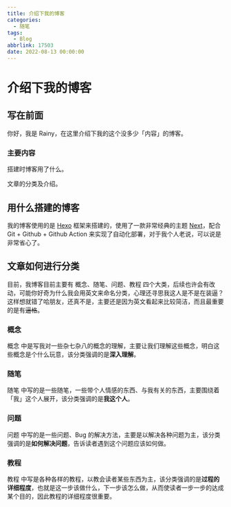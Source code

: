 ```yaml
---
title: 介绍下我的博客
categories:
  - 随笔
tags:
  - Blog
abbrlink: 17503
date: 2022-08-13 00:00:00
---
```


# 介绍下我的博客

## 写在前面

你好，我是 Rainy，在这里介绍下我的这个没多少「内容」的博客。

### 主要内容

搭建时博客用了什么。

文章的分类及介绍。

## 用什么搭建的博客

我的博客使用的是 [Hexo](https://hexo.io/zh-cn/) 框架来搭建的，使用了一款非常经典的主题 [Next](https://github.com/next-theme/hexo-theme-next)，配合 Git + Github + Github Action 来实现了自动化部署，对于我个人老说，可以说是非常省心了。

## 文章如何进行分类

目前，我博客目前主要有 概念、随笔、问题、教程 四个大类，后续也许会有改动，可能你好奇为什么我会用英文来命名分类，心理还寻思我这人是不是在装逼？这样想就错了哈朋友，还真不是，主要还是因为英文看起来比较简洁，而且最重要的是有~~逼格~~。

### 概念

概念 中是写我对一些杂七杂八的概念的理解，主要让我们理解这些概念，明白这些概念是个什么玩意，该分类强调的是**深入理解**。

### 随笔

随笔 中写的是一些随笔，一些带个人情感的东西、与我有关的东西，主要围绕着「我」这个人展开，该分类强调的是**我这个人**。

### 问题

问题 中写的是一些问题、Bug 的解决方法，主要是以解决各种问题为主，该分类强调的是**如何解决问题**，告诉读者遇到这个问题应该如何做。

### 教程

教程 中写是各种各样的教程，以教会读者某些东西为主，该分类强调的是**过程的详细程度**，也就是这一步该做什么，下一步该怎么做，从而使读者一步一步的达成某个目的，因此教程的详细程度很重要。
